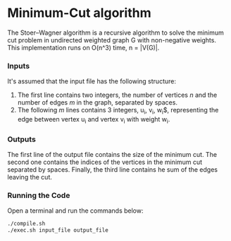 # Minimum-Cut algorithm
The Stoer–Wagner algorithm is a recursive algorithm to solve the minimum cut problem in undirected weighted graph G with non-negative weights. This implementation runs on O(n^3) time, n = |V(G)|.

### Inputs
It's assumed that the input file has the following structure:
1. The first line contains two integers, the number of vertices $n$ and the number of edges $m$ in the graph, separated by spaces.
2. The following $m$ lines contains 3 integers, u<sub>i</sub>, v<sub>i</sub>, w<sub>i</sub>$, representing the edge between vertex u<sub>i</sub> and vertex v<sub>i</sub> with weight w<sub>i</sub>.

### Outputs
The first line of the output file contains the size of the minimum cut. The second one contains the indices of the vertices in the minimum cut separated by spaces. Finally, the third line contains he sum of the edges leaving the cut.

### Running the Code
Open a terminal and run the commands below:
```bash
./compile.sh
./exec.sh input_file output_file
```
